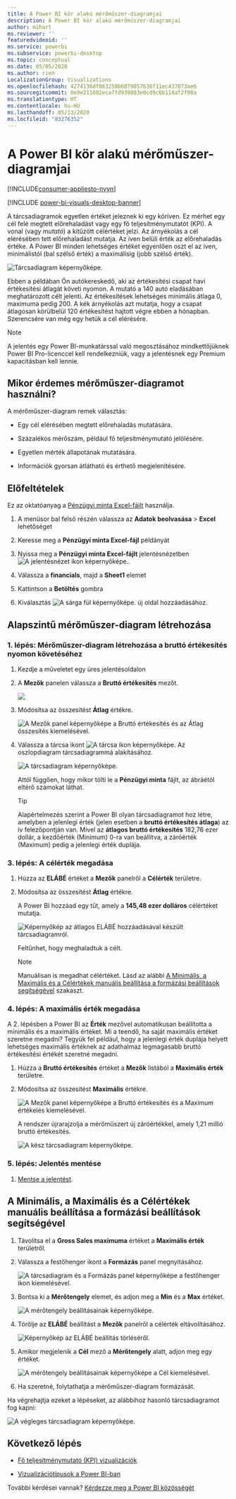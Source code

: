 ```yaml
---
title: A Power BI kör alakú mérőműszer-diagramjai
description: A Power BI kör alakú mérőműszer-diagramjai
author: mihart
ms.reviewer: ''
featuredvideoid: ''
ms.service: powerbi
ms.subservice: powerbi-desktop
ms.topic: conceptual
ms.date: 05/05/2020
ms.author: rien
LocalizationGroup: Visualizations
ms.openlocfilehash: 4274136df063258b6879057636f11ec437873ae6
ms.sourcegitcommit: 0e9e211082eca7fd939803e0cd9c6b114af2f90a
ms.translationtype: HT
ms.contentlocale: hu-HU
ms.lasthandoff: 05/13/2020
ms.locfileid: "83276352"
---
```

# <a name="radial-gauge-charts-in-power-bi"></a>A Power BI kör alakú mérőműszer-diagramjai

[!INCLUDE[consumer-appliesto-nyyn](../includes/consumer-appliesto-nyyn.md)]

[!INCLUDE [power-bi-visuals-desktop-banner](../includes/power-bi-visuals-desktop-banner.md)]

A tárcsadiagramok egyetlen értéket jeleznek ki egy köríven. Ez mérhet egy cél felé megtett előrehaladást vagy egy fő teljesítménymutatót (KPI). A vonal (vagy *mutató*) a kitűzött célértéket jelzi. Az árnyékolás a cél elérésében tett előrehaladást mutatja. Az íven belüli érték az előrehaladás értéke. A Power BI minden lehetséges értéket egyenlően oszt el az íven, minimálistól (bal szélső érték) a maximálisig (jobb szélső érték).

![Tárcsadiagram képernyőképe.](media/power-bi-visualization-radial-gauge-charts/gauge-m.png)

Ebben a példában Ön autókereskedő, aki az értékesítési csapat havi értékesítési átlagát követi nyomon. A mutató a 140 autó eladásában meghatározott célt jelenti. Az értékesítések lehetséges minimális átlaga 0, maximuma pedig 200.  A kék árnyékolás azt mutatja, hogy a csapat átlagosan körülbelül 120 értékesítést hajtott végre ebben a hónapban. Szerencsére van még egy hetük a cél elérésére.

> [!NOTE]
> A jelentés egy Power BI-munkatárssal való megosztásához mindkettőjüknek Power BI Pro-licenccel kell rendelkezniük, vagy a jelentésnek egy Premium kapacitásban kell lennie.

## <a name="when-to-use-a-radial-gauge"></a>Mikor érdemes mérőműszer-diagramot használni?

A mérőműszer-diagram remek választás:

* Egy cél elérésében megtett előrehaladás mutatására.

* Százalékos mérőszám, például fő teljesítménymutató jelölésére.

* Egyetlen mérték állapotának mutatására.

* Információk gyorsan átlátható és érthető megjelenítésére.

## <a name="prerequisites"></a>Előfeltételek

Ez az oktatóanyag a [Pénzügyi minta Excel-fájlt](https://download.microsoft.com/download/9/6/D/96DDC2FF-2568-491D-AAFA-AFDD6F763AE3/Retail%20Analysis%20Sample%20PBIX.pbix) használja.

1. A menüsor bal felső részén válassza az **Adatok beolvasása** > **Excel** lehetőséget
   
2. Keresse meg a **Pénzügyi minta Excel-fájl** példányát

1. Nyissa meg a **Pénzügyi minta Excel-fájlt** jelentésnézetben ![A jelentésnézet ikon képernyőképe.](media/power-bi-visualization-kpi/power-bi-report-view.png).

1. Válassza a **financials**, majd a **Sheet1** elemet

1. Kattintson a **Betöltés** gombra

1. Kiválasztás ![A sárga fül képernyőképe.](media/power-bi-visualization-kpi/power-bi-yellow-tab.png) új oldal hozzáadásához.



## <a name="create-a-basic-radial-gauge"></a>Alapszintű mérőműszer-diagram létrehozása

### <a name="step-1-create-a-gauge-to-track-gross-sales"></a>1\. lépés: Mérőműszer-diagram létrehozása a bruttó értékesítés nyomon követéséhez

1. Kezdje a műveletet egy üres jelentésoldalon

1. A **Mezők** panelen válassza a **Bruttó értékesítés** mezőt.

   ![](media/power-bi-visualization-radial-gauge-charts/grosssalesvalue-new.png)

1. Módosítsa az összesítést **Átlag** értékre.

   ![A Mezők panel képernyőképe a Bruttó értékesítés és az Átlag összesítés kiemelésével.](media/power-bi-visualization-radial-gauge-charts/changetoaverage-new.png)

1. Válassza a tárcsa ikont ![A tárcsa ikon képernyőképe.](media/power-bi-visualization-radial-gauge-charts/gaugeicon-new.png) Az oszlopdiagram tárcsadiagrammá alakításához.

    ![A tárcsadiagram képernyőképe.](media/power-bi-visualization-radial-gauge-charts/gauge-no-target.png)

    Attól függően, hogy mikor tölti le a **Pénzügyi minta** fájlt, az ábráétól eltérő számokat láthat.

    > [!TIP]
    > Alapértelmezés szerint a Power BI olyan tárcsadiagramot hoz létre, amelyben a jelenlegi érték (jelen esetben a **bruttó értékesítés átlaga**) az ív felezőpontján van. Mivel az **átlagos bruttó értékesítés** 182,76 ezer dollár, a kezdőérték (Minimum) 0-ra van beállítva, a záróérték (Maximum) pedig a jelenlegi érték duplája.

### <a name="step-3-set-a-target-value"></a>3\. lépés: A célérték megadása

1. Húzza az **ELÁBÉ** értéket a **Mezők** panelről a **Célérték** területre.

1. Módosítsa az összesítést **Átlag** értékre.

   A Power BI hozzáad egy tűt, amely a **145,48 ezer dolláros** célértéket mutatja.

   ![Képernyőkép az átlagos ELÁBÉ hozzáadásával készült tárcsadiagramról.](media/power-bi-visualization-radial-gauge-charts/gaugeinprogress-new.png)

    Feltűnhet, hogy meghaladtuk a célt.

   > [!NOTE]
   > Manuálisan is megadhat célértéket. Lásd az alábbi [A Minimális, a Maximális és a Célértékek manuális beállítása a formázási beállítások segítségével](#use-manual-format-options-to-set-minimum-maximum-and-target-values) szakaszt.

### <a name="step-4-set-a-maximum-value"></a>4\. lépés: A maximális érték megadása

A 2. lépésben a Power BI az **Érték** mezővel automatikusan beállította a minimális és a maximális értéket. Mi a teendő, ha saját maximális értéket szeretne megadni? Tegyük fel például, hogy a jelenlegi érték duplája helyett lehetséges maximális értéknek az adathalmaz legmagasabb bruttó értékesítési értékét szeretné megadni.

1. Húzza a **Bruttó értékesítés** értéket a **Mezők** listából a **Maximális érték** területre.

1. Módosítsa az összesítést **Maximális** értékre.

   ![A Mezők panel képernyőképe a Bruttó értékesítés és a Maximum értékelés kiemelésével.](media/power-bi-visualization-radial-gauge-charts/setmaximum-new.png)

   A rendszer újrarajzolja a mérőműszert új záróértékkel, amely 1,21 millió bruttó értékesítés.

   ![A kész tárcsadiagram képernyőképe.](media/power-bi-visualization-radial-gauge-charts/power-bi-final-gauge.png)

### <a name="step-5-save-your-report"></a>5\. lépés: Jelentés mentése

1. [Mentse a jelentést](../create-reports/service-report-save.md).

## <a name="use-manual-format-options-to-set-minimum-maximum-and-target-values"></a>A Minimális, a Maximális és a Célértékek manuális beállítása a formázási beállítások segítségével

1. Távolítsa el a **Gross Sales maximuma** értéket a **Maximális érték** területről.

1. Válassza a festőhenger ikont a **Formázás** panel megnyitásához.

   ![A tárcsadiagram és a Formázás panel képernyőképe a festőhenger ikon kiemelésével.](media/power-bi-visualization-radial-gauge-charts/power-bi-roller.png)

1. Bontsa ki a **Mérőtengely** elemet, és adjon meg a **Min** és a **Max** értéket.

    ![A mérőtengely beállításainak képernyőképe.](media/power-bi-visualization-radial-gauge-charts/power-bi-gauge-axis.png)

1. Törölje az **ELÁBÉ** beállítást a **Mezők** panelről a célérték eltávolításához.

    ![Képernyőkép az ELÁBÉ beállítás törléséről.](media/power-bi-visualization-radial-gauge-charts/pbi-remove-target.png)

1. Amikor megjelenik a **Cél** mező a **Mérőtengely** alatt, adjon meg egy értéket.

     ![A mérőtengely beállításainak képernyőképe a Cél kiemelésével.](media/power-bi-visualization-radial-gauge-charts/power-bi-gauge-target.png)

1. Ha szeretné, folytathatja a mérőműszer-diagram formázását.

Ha végrehajtja ezeket a lépéseket, az alábbihoz hasonló tárcsadiagramot fog kapni:

![A végleges tárcsadiagram képernyőképe.](media/power-bi-visualization-radial-gauge-charts/power-bi-final.png)

## <a name="next-step"></a>Következő lépés

* [Fő teljesítménymutató (KPI) vizualizációk](power-bi-visualization-kpi.md)

* [Vizualizációtípusok a Power BI-ban](power-bi-visualization-types-for-reports-and-q-and-a.md)

További kérdései vannak? [Kérdezze meg a Power BI közösségét](https://community.powerbi.com/)

